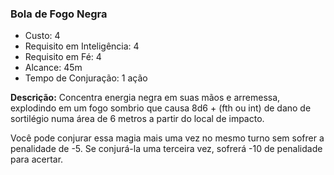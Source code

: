 ### Bola de Fogo Negra

- Custo: 4
- Requisito em Inteligência: 4
- Requisito em Fé: 4
- Alcance: 45m
- Tempo de Conjuração: 1 ação

**Descrição:** Concentra energia negra em suas mãos e arremessa, explodindo em um fogo sombrio que causa 8d6 + (fth ou int) de dano de sortilégio numa área de 6 metros a partir do local de impacto.

Você pode conjurar essa magia mais uma vez no mesmo turno sem sofrer a penalidade de -5. Se conjurá-la uma terceira vez, sofrerá -10 de penalidade para acertar.